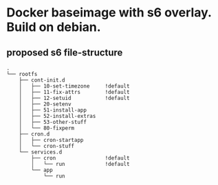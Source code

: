 # Docker baseimage with s6 overlay. Build on debian.


## proposed s6 file-structure

```
.
└── rootfs
    ├── cont-init.d
    │   ├── 10-set-timezone     !default
    │   ├── 11-fix-attrs        !default
    │   ├── 12-setuid           !default    
    │   ├── 20-setenv
    │   ├── 51-install-app
    │   ├── 52-install-extras
    │   ├── 53-other-stuff
    │   └── 80-fixperm
    ├── cron.d
    │   ├── cron-startapp
    │   └── cron-stuff
    └── services.d
        ├── cron                !default
        │   └── run             !default
        └── app
            └── run

```
